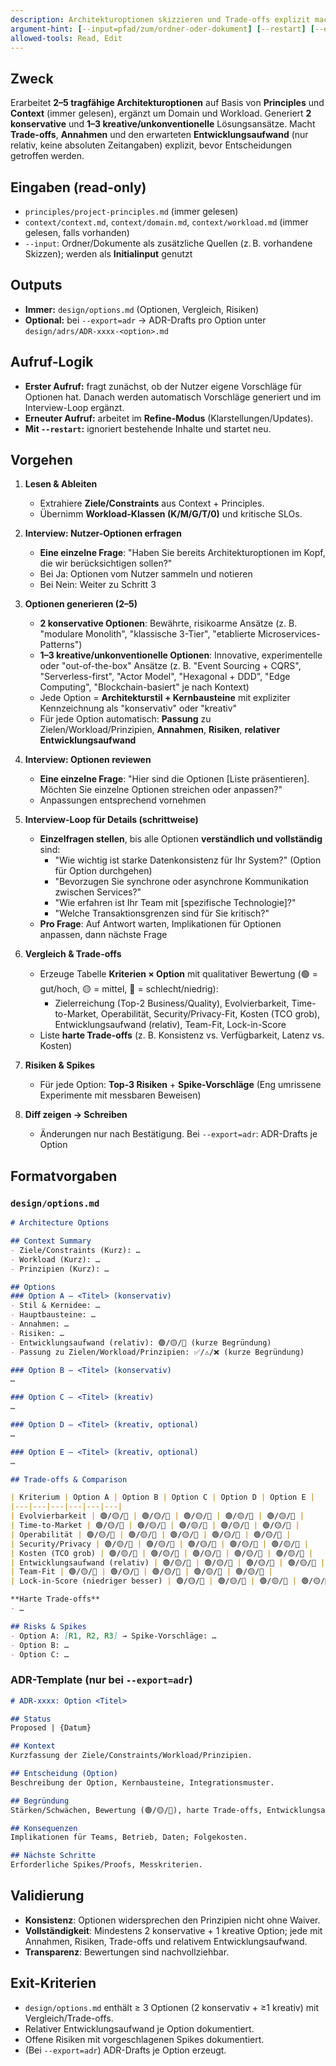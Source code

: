 ```yaml
---
description: Architekturoptionen skizzieren und Trade-offs explizit machen
argument-hint: [--input=pfad/zum/ordner-oder-dokument] [--restart] [--export=adr]
allowed-tools: Read, Edit
---
```


## Zweck
Erarbeitet **2–5 tragfähige Architekturoptionen** auf Basis von **Principles** und **Context** (immer gelesen), ergänzt um Domain und Workload. Generiert **2 konservative** und **1–3 kreative/unkonventionelle** Lösungsansätze. Macht **Trade-offs**, **Annahmen** und den erwarteten **Entwicklungsaufwand** (nur relativ, keine absoluten Zeitangaben) explizit, bevor Entscheidungen getroffen werden.

## Eingaben (read-only)
- `principles/project-principles.md` (immer gelesen)
- `context/context.md`, `context/domain.md`, `context/workload.md` (immer gelesen, falls vorhanden)
- `--input`: Ordner/Dokumente als zusätzliche Quellen (z. B. vorhandene Skizzen); werden als **Initialinput** genutzt

## Outputs
- **Immer:** `design/options.md` (Optionen, Vergleich, Risiken)
- **Optional:** bei `--export=adr` → ADR-Drafts pro Option unter `design/adrs/ADR-xxxx-<option>.md`

## Aufruf-Logik
- **Erster Aufruf:** fragt zunächst, ob der Nutzer eigene Vorschläge für Optionen hat. Danach werden automatisch Vorschläge generiert und im Interview-Loop ergänzt.
- **Erneuter Aufruf:** arbeitet im **Refine-Modus** (Klarstellungen/Updates).
- **Mit `--restart`:** ignoriert bestehende Inhalte und startet neu.

## Vorgehen
1) **Lesen & Ableiten**
   - Extrahiere **Ziele/Constraints** aus Context + Principles.
   - Übernimm **Workload-Klassen (K/M/G/T/0)** und kritische SLOs.

2) **Interview: Nutzer-Optionen erfragen**
   - **Eine einzelne Frage**: "Haben Sie bereits Architekturoptionen im Kopf, die wir berücksichtigen sollen?"
   - Bei Ja: Optionen vom Nutzer sammeln und notieren
   - Bei Nein: Weiter zu Schritt 3

3) **Optionen generieren (2–5)**
   - **2 konservative Optionen**: Bewährte, risikoarme Ansätze (z. B. "modulare Monolith", "klassische 3-Tier", "etablierte Microservices-Patterns")
   - **1–3 kreative/unkonventionelle Optionen**: Innovative, experimentelle oder "out-of-the-box" Ansätze (z. B. "Event Sourcing + CQRS", "Serverless-first", "Actor Model", "Hexagonal + DDD", "Edge Computing", "Blockchain-basiert" je nach Kontext)
   - Jede Option = **Architekturstil + Kernbausteine** mit expliziter Kennzeichnung als "konservativ" oder "kreativ"
   - Für jede Option automatisch: **Passung** zu Zielen/Workload/Prinzipien, **Annahmen**, **Risiken**, **relativer Entwicklungsaufwand**

4) **Interview: Optionen reviewen**
   - **Eine einzelne Frage**: "Hier sind die Optionen [Liste präsentieren]. Möchten Sie einzelne Optionen streichen oder anpassen?"
   - Anpassungen entsprechend vornehmen

5) **Interview-Loop für Details (schrittweise)**
   - **Einzelfragen stellen**, bis alle Optionen **verständlich und vollständig** sind:
     - "Wie wichtig ist starke Datenkonsistenz für Ihr System?" (Option für Option durchgehen)
     - "Bevorzugen Sie synchrone oder asynchrone Kommunikation zwischen Services?"
     - "Wie erfahren ist Ihr Team mit [spezifische Technologie]?"
     - "Welche Transaktionsgrenzen sind für Sie kritisch?"
   - **Pro Frage**: Auf Antwort warten, Implikationen für Optionen anpassen, dann nächste Frage

6) **Vergleich & Trade-offs**
   - Erzeuge Tabelle **Kriterien × Option** mit qualitativer Bewertung (🟢 = gut/hoch, 🟡 = mittel, 🔴 = schlecht/niedrig):
     - Zielerreichung (Top-2 Business/Quality), Evolvierbarkeit, Time-to-Market, Operabilität, Security/Privacy-Fit, Kosten (TCO grob), Entwicklungsaufwand (relativ), Team-Fit, Lock-in-Score
   - Liste **harte Trade-offs** (z. B. Konsistenz vs. Verfügbarkeit, Latenz vs. Kosten)

7) **Risiken & Spikes**
   - Für jede Option: **Top-3 Risiken** + **Spike-Vorschläge** (Eng umrissene Experimente mit messbaren Beweisen)

8) **Diff zeigen → Schreiben**
   - Änderungen nur nach Bestätigung. Bei `--export=adr`: ADR-Drafts je Option

## Formatvorgaben
### `design/options.md`
```md
# Architecture Options

## Context Summary
- Ziele/Constraints (Kurz): …
- Workload (Kurz): …
- Prinzipien (Kurz): …

## Options
### Option A – <Titel> (konservativ)
- Stil & Kernidee: …
- Hauptbausteine: …
- Annahmen: …
- Risiken: …
- Entwicklungsaufwand (relativ): 🟢/🟡/🔴 (kurze Begründung)
- Passung zu Zielen/Workload/Prinzipien: ✅/⚠️/❌ (kurze Begründung)

### Option B – <Titel> (konservativ)
…

### Option C – <Titel> (kreativ)
…

### Option D – <Titel> (kreativ, optional)
…

### Option E – <Titel> (kreativ, optional)
…

## Trade-offs & Comparison

| Kriterium | Option A | Option B | Option C | Option D | Option E |
|---|---|---|---|---|---|
| Evolvierbarkeit | 🟢/🟡/🔴 | 🟢/🟡/🔴 | 🟢/🟡/🔴 | 🟢/🟡/🔴 | 🟢/🟡/🔴 |
| Time-to-Market | 🟢/🟡/🔴 | 🟢/🟡/🔴 | 🟢/🟡/🔴 | 🟢/🟡/🔴 | 🟢/🟡/🔴 |
| Operabilität | 🟢/🟡/🔴 | 🟢/🟡/🔴 | 🟢/🟡/🔴 | 🟢/🟡/🔴 | 🟢/🟡/🔴 |
| Security/Privacy | 🟢/🟡/🔴 | 🟢/🟡/🔴 | 🟢/🟡/🔴 | 🟢/🟡/🔴 | 🟢/🟡/🔴 |
| Kosten (TCO grob) | 🟢/🟡/🔴 | 🟢/🟡/🔴 | 🟢/🟡/🔴 | 🟢/🟡/🔴 | 🟢/🟡/🔴 |
| Entwicklungsaufwand (relativ) | 🟢/🟡/🔴 | 🟢/🟡/🔴 | 🟢/🟡/🔴 | 🟢/🟡/🔴 | 🟢/🟡/🔴 |
| Team-Fit | 🟢/🟡/🔴 | 🟢/🟡/🔴 | 🟢/🟡/🔴 | 🟢/🟡/🔴 | 🟢/🟡/🔴 |
| Lock-in-Score (niedriger besser) | 🟢/🟡/🔴 | 🟢/🟡/🔴 | 🟢/🟡/🔴 | 🟢/🟡/🔴 | 🟢/🟡/🔴 |

**Harte Trade-offs**
- …

## Risks & Spikes
- Option A: [R1, R2, R3] → Spike-Vorschläge: …
- Option B: …
- Option C: …
````

### ADR-Template (nur bei `--export=adr`)

```md
# ADR-xxxx: Option <Titel>

## Status
Proposed | {Datum}

## Kontext
Kurzfassung der Ziele/Constraints/Workload/Prinzipien.

## Entscheidung (Option)
Beschreibung der Option, Kernbausteine, Integrationsmuster.

## Begründung
Stärken/Schwächen, Bewertung (🟢/🟡/🔴), harte Trade-offs, Entwicklungsaufwand (relativ).

## Konsequenzen
Implikationen für Teams, Betrieb, Daten; Folgekosten.

## Nächste Schritte
Erforderliche Spikes/Proofs, Messkriterien.
```

## Validierung

* **Konsistenz**: Optionen widersprechen den Prinzipien nicht ohne Waiver.
* **Vollständigkeit**: Mindestens 2 konservative + 1 kreative Option; jede mit Annahmen, Risiken, Trade-offs und relativem Entwicklungsaufwand.
* **Transparenz**: Bewertungen sind nachvollziehbar.

## Exit-Kriterien

* `design/options.md` enthält ≥ 3 Optionen (2 konservativ + ≥1 kreativ) mit Vergleich/Trade-offs.
* Relativer Entwicklungsaufwand je Option dokumentiert.
* Offene Risiken mit vorgeschlagenen Spikes dokumentiert.
* (Bei `--export=adr`) ADR-Drafts je Option erzeugt.
